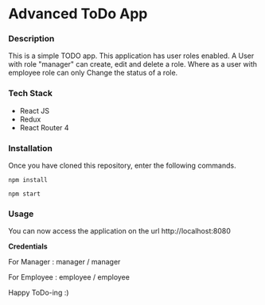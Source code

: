 # Advanced ToDo App

### Description
This is a simple TODO app. This application has user roles enabled.
A User with role "manager" can create, edit and delete a role.
Where as a user with employee role can only Change the status of a role.

### Tech Stack
  - React JS
  - Redux
  - React Router 4

### Installation
Once you have cloned this repository, enter the following commands.
```
npm install
```

```
npm start
```

### Usage

You can now access the application on the url http://localhost:8080

**Credentials**

For Manager : manager / manager

For Employee : employee / employee


Happy ToDo-ing :)
